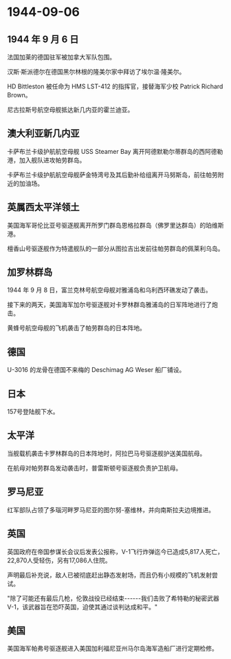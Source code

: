 # 1944-09-06

## 1944 年 9 月 6 日

法国加莱的德国驻军被加拿大军队包围。

汉斯·斯派德尔在德国黑尔林根的隆美尔家中拜访了埃尔温·隆美尔。

HD Bittleston 被任命为 HMS LST-412 的指挥官，接替海军少校 Patrick
Richard Brown。

尼古拉斯号航空母舰抵达新几内亚的霍兰迪亚。

## 澳大利亚新几内亚

卡萨布兰卡级护航航空母舰 USS Steamer Bay
离开阿德默勒尔蒂群岛的西阿德勒港，加入舰队进攻帕劳群岛。

卡萨布兰卡级护航航空母舰萨金特湾号及其后勤补给组离开马努斯岛，前往帕劳附近的加油场。

## 英属西太平洋领土

美国海军哥伦比亚号驱逐舰离开所罗门群岛恩格拉群岛（佛罗里达群岛）的珀维斯港。

檀香山号驱逐舰作为特遣舰队的一部分从图拉吉出发前往帕劳群岛的佩莱利乌岛。

## 加罗林群岛

1944 年 9 月 8 日，富兰克林号航空母舰对雅浦岛和乌利西环礁发动了袭击。

接下来的两天，美国海军加尔号驱逐舰对卡罗林群岛雅浦岛的日军阵地进行了炮击。

黄蜂号航空母舰的飞机袭击了帕劳群岛的日本阵地。

## 德国

U-3016 的龙骨在德国不来梅的 Deschimag AG Weser 船厂铺设。

## 日本

157号登陆舰下水。

## 太平洋

当舰载机袭击卡罗林群岛的日本阵地时，阿拉巴马号驱逐舰护送美国航母。

在航母对帕劳群岛发动袭击时，普雷斯顿号驱逐舰负责护卫航母。

## 罗马尼亚

红军部队占领了多瑙河畔罗马尼亚的图尔努-塞维林，并向南斯拉夫边境推进。

## 英国

英国政府在帝国参谋长会议后发表公报称，V-1飞行炸弹迄今已造成5,817人死亡，22,870人受轻伤，另有17,086人住院。

声明最后补充说，敌人已被彻底赶出静态发射场，而且仍有小规模的飞机发射尝试。

"除了可能还有最后几枪，伦敦战役已经结束------我们击败了希特勒的秘密武器
V-1，该武器旨在恐吓英国，迫使其通过谈判达成和平。"

## 美国

美国海军帕弗号驱逐舰进入美国加利福尼亚州马尔岛海军造船厂进行定期检修。

